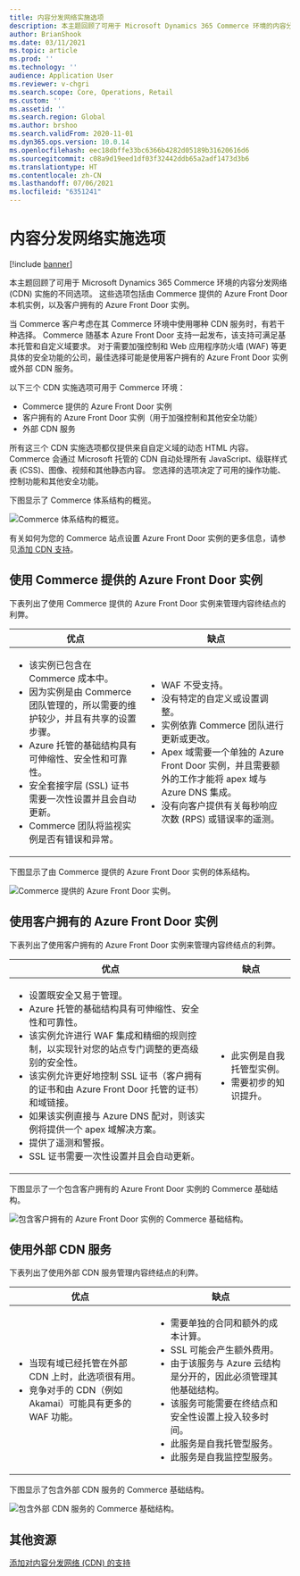 ```yaml
---
title: 内容分发网络实施选项
description: 本主题回顾了可用于 Microsoft Dynamics 365 Commerce 环境的内容分发网络 (CDN) 实施的不同选项。 这些选项包括由 Commerce 提供的 Azure Front Door 本机实例，以及客户拥有的 Azure Front Door 实例。
author: BrianShook
ms.date: 03/11/2021
ms.topic: article
ms.prod: ''
ms.technology: ''
audience: Application User
ms.reviewer: v-chgri
ms.search.scope: Core, Operations, Retail
ms.custom: ''
ms.assetid: ''
ms.search.region: Global
ms.author: brshoo
ms.search.validFrom: 2020-11-01
ms.dyn365.ops.version: 10.0.14
ms.openlocfilehash: eec18dbffe33bc6366b4282d05189b31620616d6
ms.sourcegitcommit: c08a9d19eed1df03f32442ddb65a2adf1473d3b6
ms.translationtype: HT
ms.contentlocale: zh-CN
ms.lasthandoff: 07/06/2021
ms.locfileid: "6351241"
---
```

# <a name="content-delivery-network-implementation-options"></a>内容分发网络实施选项

[!include [banner](includes/banner.md)]

本主题回顾了可用于 Microsoft Dynamics 365 Commerce 环境的内容分发网络 (CDN) 实施的不同选项。 这些选项包括由 Commerce 提供的 Azure Front Door 本机实例，以及客户拥有的 Azure Front Door 实例。

当 Commerce 客户考虑在其 Commerce 环境中使用哪种 CDN 服务时，有若干种选择。 Commerce 随基本 Azure Front Door 支持一起发布，该支持可满足基本托管和自定义域要求。 对于需要加强控制和 Web 应用程序防火墙 (WAF) 等更具体的安全功能的公司，最佳选择可能是使用客户拥有的 Azure Front Door 实例或外部 CDN 服务。

以下三个 CDN 实施选项可用于 Commerce 环境：

- Commerce 提供的 Azure Front Door 实例
- 客户拥有的 Azure Front Door 实例（用于加强控制和其他安全功能）
- 外部 CDN 服务

所有这三个 CDN 实施选项都仅提供来自自定义域的动态 HTML 内容。 Commerce 会通过 Microsoft 托管的 CDN 自动处理所有 JavaScript、级联样式表 (CSS)、图像、视频和其他静态内容。 您选择的选项决定了可用的操作功能、控制功能和其他安全功能。

下图显示了 Commerce 体系结构的概览。

![Commerce 体系结构的概览。](media/Commerce_CDN-Option_ComparisonModels.png)

有关如何为您的 Commerce 站点设置 Azure Front Door 实例的更多信息，请参见[添加 CDN 支持](add-cdn-support.md)。

## <a name="use-the-commerce-provided-azure-front-door-instance"></a>使用 Commerce 提供的 Azure Front Door 实例

下表列出了使用 Commerce 提供的 Azure Front Door 实例来管理内容终结点的利弊。

| 优点 | 缺点 |
|------|------|
| <ul><li>该实例已包含在 Commerce 成本中。</li><li>因为实例是由 Commerce 团队管理的，所以需要的维护较少，并且有共享的设置步骤。</li><li>Azure 托管的基础结构具有可伸缩性、安全性和可靠性。</li><li>安全套接字层 (SSL) 证书需要一次性设置并且会自动更新。</li><li>Commerce 团队将监视实例是否有错误和异常。</li></ul> | <ul><li>WAF 不受支持。</li><li>没有特定的自定义或设置调整。</li><li>实例依靠 Commerce 团队进行更新或更改。</li><li>Apex 域需要一个单独的 Azure Front Door 实例，并且需要额外的工作才能将 apex 域与 Azure DNS 集成。</li><li>没有向客户提供有关每秒响应次数 (RPS) 或错误率的遥测。</li></ul> |

下图显示了由 Commerce 提供的 Azure Front Door 实例的体系结构。

![Commerce 提供的 Azure Front Door 实例。](media/Commerce_CDN-Option_CommerceFrontDoor.png)

## <a name="use-a-customer-owned-azure-front-door-instance"></a>使用客户拥有的 Azure Front Door 实例

下表列出了使用客户拥有的 Azure Front Door 实例来管理内容终结点的利弊。

| 优点 | 缺点 |
|------|------|
| <ul><li>设置既安全又易于管理。</li><li>Azure 托管的基础结构具有可伸缩性、安全性和可靠性。</li><li>该实例允许进行 WAF 集成和精细的规则控制，以实现针对您的站点专门调整的更高级别的安全性。</li><li>该实例允许更好地控制 SSL 证书（客户拥有的证书和由 Azure Front Door 托管的证书）和域链接。</li><li>如果该实例直接与 Azure DNS 配对，则该实例将提供一个 apex 域解决方案。</li><li>提供了遥测和警报。</li><li>SSL 证书需要一次性设置并且会自动更新。</li></ul> | <ul><li>此实例是自我托管型实例。</li><li>需要初步的知识提升。</li></ul> |

下图显示了一个包含客户拥有的 Azure Front Door 实例的 Commerce 基础结构。

![包含客户拥有的 Azure Front Door 实例的 Commerce 基础结构。](media/Commerce_CDN-Option_CustomerOwnedAzureFrontDoor.png)

## <a name="use-an-external-cdn-service"></a>使用外部 CDN 服务

下表列出了使用外部 CDN 服务管理内容终结点的利弊。

| 优点 | 缺点 |
|------|------|
| <ul><li>当现有域已经托管在外部 CDN 上时，此选项很有用。</li><li>竞争对手的 CDN（例如 Akamai）可能具有更多的 WAF 功能。</li></ul> | <ul><li>需要单独的合同和额外的成本计算。</li><li>SSL 可能会产生额外费用。</li><li>由于该服务与 Azure 云结构是分开的，因此必须管理其他基础结构。</li><li>该服务可能需要在终结点和安全性设置上投入较多时间。</li><li>此服务是自我托管型服务。</li><li>此服务是自我监控型服务。</li></ul> |

下图显示了包含外部 CDN 服务的 Commerce 基础结构。

![包含外部 CDN 服务的 Commerce 基础结构。](media/Commerce_CDN-Option_ExternalFrontDoor.png)

## <a name="additional-resources"></a>其他资源

[添加对内容分发网络 (CDN) 的支持](add-cdn-support.md)
